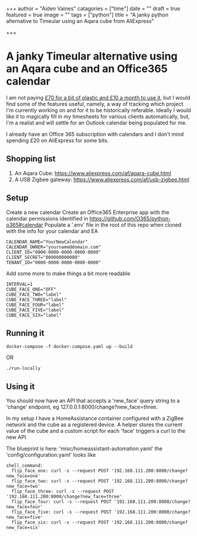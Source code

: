 +++
author = "Aiden Vaines"
catagories = ["time"]
date = ""
draft = true
featured = true
image = ""
tags = ["python"]
title = "A janky python alternative to Timeular using an Aqara cube from AliExpress"

+++
# A janky Timeular alternative using an Aqara cube and an Office365 calendar

I am not paying [£70 for a bit of plastic and £10 a month to use it](https://timeular.com), but I would find some of the features useful, namely, a way of tracking which project I'm currently working on and for it to be historically referable. Ideally I would like it to magically fill in my timesheets for various clients automatically, but, I'm a realist and will settle for an Outlook calendar being populated for me.

I already have an Office 365 subscription with calendars and I don't mind spending £20 on AliExpress for some bits.

## Shopping list

1. An Aqara Cube: https://www.aliexpress.com/af/aqara-cube.html
2. A USB Zigbee gateway: https://www.aliexpress.com/af/usb-zigbee.html

## Setup

Create a new calendar
Create an Office365 Enterprise app with the calendar permissions identified in https://github.com/O365/python-o365#calendar
Populate a '.env' file in the root of this repo when cloned with the info for your calendar and EA

    CALENDAR_NAME="YourNewCalendar"
    CALENDAR_OWNER="yourname@domain.com"
    CLIENT_ID="0000-0000-0000-0000-0000"
    CLIENT_SECRET="000000000000"
    TENANT_ID="0000-0000-0000-0000-0000"

Add some more to make things a bit more readable

    INTERVAL=1
    CUBE_FACE_ONE="OFF"
    CUBE_FACE_TWO="label"
    CUBE_FACE_THREE="label"
    CUBE_FACE_FOUR="label"
    CUBE_FACE_FIVE="label"
    CUBE_FACE_SIX="label"

## Running it

    docker-compose -f docker-compose.yaml up --build

OR

    ./run-locally

## Using it

You should now have an API that accepts a 'new_face' query string to a 'change' endpoint, eg 127.0.0.1:8000/change?new_face=three.

In my setup I have a HomeAssistance container configured with a ZigBee network and the cube as a registered device. A helper <INSERTIMAGE>
stores the current value of the cube and a custom script for each 'face' triggers a curl to the new API

The blueprint is here: 'misc/homeassistant-automation.yaml'
the 'config/configuration.yaml' looks like

    shell_command:
      flip_face_one: curl -s --request POST '192.168.111.200:8000/change?new_face=one'
      flip_face_two: curl -s --request POST '192.168.111.200:8000/change?new_face=two'
      flip_face_three: curl -s --request POST '192.168.111.200:8000/change?new_face=three'
      flip_face_four: curl -s --request POST '192.168.111.200:8000/change?new_face=four'
      flip_face_five: curl -s --request POST '192.168.111.200:8000/change?new_face=five'
      flip_face_six: curl -s --request POST '192.168.111.200:8000/change?new_face=six'